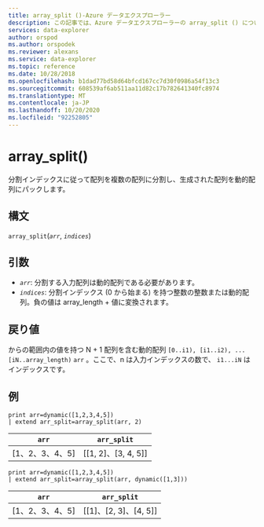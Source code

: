 ```yaml
---
title: array_split ()-Azure データエクスプローラー
description: この記事では、Azure データエクスプローラーの array_split () について説明します。
services: data-explorer
author: orspod
ms.author: orspodek
ms.reviewer: alexans
ms.service: data-explorer
ms.topic: reference
ms.date: 10/28/2018
ms.openlocfilehash: b1dad77bd58d64bfcd167cc7d30f0986a54f13c3
ms.sourcegitcommit: 608539af6ab511aa11d82c17b782641340fc8974
ms.translationtype: MT
ms.contentlocale: ja-JP
ms.lasthandoff: 10/20/2020
ms.locfileid: "92252805"
---
```

# <a name="array_split"></a>array_split()

分割インデックスに従って配列を複数の配列に分割し、生成された配列を動的配列にパックします。

## <a name="syntax"></a>構文

`array_split`(*`arr`*, *`indices`*)

## <a name="arguments"></a>引数

* *`arr`*: 分割する入力配列は動的配列である必要があります。
* *`indices`*: 分割インデックス (0 から始まる) を持つ整数の整数または動的配列。負の値は array_length + 値に変換されます。

## <a name="returns"></a>戻り値

からの範囲内の値を持つ N + 1 配列を含む動的配列 `[0..i1), [i1..i2), ... [iN..array_length)` `arr` 。ここで、n は入力インデックスの数で、 `i1...iN` はインデックスです。

## <a name="examples"></a>例

<!-- csl: https://help.kusto.windows.net:443/Samples -->
```kusto
print arr=dynamic([1,2,3,4,5]) 
| extend arr_split=array_split(arr, 2)
```

|`arr`|`arr_split`|
|---|---|
|[1、2、3、4、5]|[[1, 2]、[3, 4, 5]]|

<!-- csl: https://help.kusto.windows.net:443/Samples -->
```kusto
print arr=dynamic([1,2,3,4,5]) 
| extend arr_split=array_split(arr, dynamic([1,3]))
```

|`arr`|`arr_split`|
|---|---|
|[1、2、3、4、5]|[[1]、[2, 3]、[4, 5]]|
